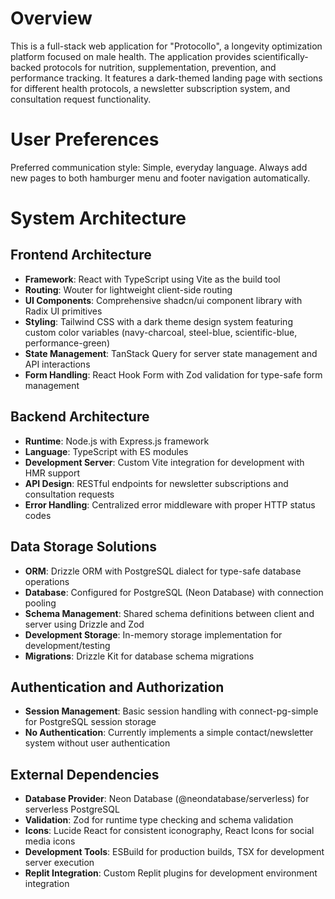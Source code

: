 # Overview

This is a full-stack web application for "Protocollo", a longevity optimization platform focused on male health. The application provides scientifically-backed protocols for nutrition, supplementation, prevention, and performance tracking. It features a dark-themed landing page with sections for different health protocols, a newsletter subscription system, and consultation request functionality.

# User Preferences

Preferred communication style: Simple, everyday language.
Always add new pages to both hamburger menu and footer navigation automatically.

# System Architecture

## Frontend Architecture
- **Framework**: React with TypeScript using Vite as the build tool
- **Routing**: Wouter for lightweight client-side routing
- **UI Components**: Comprehensive shadcn/ui component library with Radix UI primitives
- **Styling**: Tailwind CSS with a dark theme design system featuring custom color variables (navy-charcoal, steel-blue, scientific-blue, performance-green)
- **State Management**: TanStack Query for server state management and API interactions
- **Form Handling**: React Hook Form with Zod validation for type-safe form management

## Backend Architecture
- **Runtime**: Node.js with Express.js framework
- **Language**: TypeScript with ES modules
- **Development Server**: Custom Vite integration for development with HMR support
- **API Design**: RESTful endpoints for newsletter subscriptions and consultation requests
- **Error Handling**: Centralized error middleware with proper HTTP status codes

## Data Storage Solutions
- **ORM**: Drizzle ORM with PostgreSQL dialect for type-safe database operations
- **Database**: Configured for PostgreSQL (Neon Database) with connection pooling
- **Schema Management**: Shared schema definitions between client and server using Drizzle and Zod
- **Development Storage**: In-memory storage implementation for development/testing
- **Migrations**: Drizzle Kit for database schema migrations

## Authentication and Authorization
- **Session Management**: Basic session handling with connect-pg-simple for PostgreSQL session storage
- **No Authentication**: Currently implements a simple contact/newsletter system without user authentication

## External Dependencies
- **Database Provider**: Neon Database (@neondatabase/serverless) for serverless PostgreSQL
- **Validation**: Zod for runtime type checking and schema validation
- **Icons**: Lucide React for consistent iconography, React Icons for social media icons
- **Development Tools**: ESBuild for production builds, TSX for development server execution
- **Replit Integration**: Custom Replit plugins for development environment integration